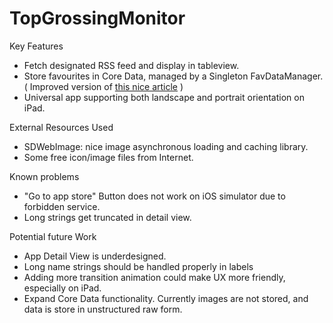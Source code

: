 TopGrossingMonitor
==================

Key Features
- Fetch designated RSS feed and display in tableview.
- Store favourites in Core Data, managed by a Singleton FavDataManager. ( Improved version of [this nice article](http://nachbaur.com/blog/smarter-core-data) )
- Universal app supporting both landscape and portrait orientation on iPad.

External Resources Used
- SDWebImage: nice image asynchronous loading and caching library.
- Some free icon/image files from Internet.

Known problems
- "Go to app store" Button does not work on iOS simulator due to forbidden service.
- Long strings get truncated in detail view.

Potential future Work
- App Detail View is underdesigned.
- Long name strings should be handled properly in labels
- Adding more transition animation could make UX more friendly, especially on iPad.
- Expand Core Data functionality. Currently images are not stored, and data is store in unstructured raw form.
